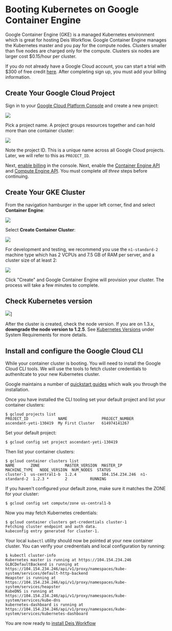 # Booting Kubernetes on Google Container Engine

Google Container Engine (GKE) is a managed Kubernetes environment which is great for hosting Deis Workflow. Google Container Engine manages the Kubernetes master and you pay for the compute nodes. Clusters smaller than five nodes are charged only for the compute. Clusters six nodes are larger cost $0.15/hour per cluster.

If you do not already have a Google Cloud account, you can start a trial with $300 of free credit [here](https://goo.gl/ysYyZK). After completing sign up, you must add your billing information.

## Create Your Google Cloud Project

Sign in to your [Google Cloud Platform Console](https://console.cloud.google.com) and create a new project:

![](images/first-kubernetes-cluster-gke-2.png)

Pick a project name. A project groups resources together and can hold more than one container cluster:

![](images/first-kubernetes-cluster-gke-3.png)

Note the project ID. This is a unique name across all Google Cloud projects. Later, we will refer to this as `PROJECT_ID`.

Next, [enable billing](https://console.cloud.google.com/billing) in the console. Next, enable the [Container Engine API](https://console.cloud.google.com/apis/api/container/overview) and [Compute Engine API](https://console.cloud.google.com/apis/api/compute_component/overview). You must complete *all three* steps before continuing.

## Create Your GKE Cluster

From the navigation hamburger in the upper left corner, find and select **Container Engine**:

![](images/first-kubernetes-cluster-gke-select.png)

Select **Create Container Cluster**:

![](images/gke-create-container-cluster.png)

For development and testing, we recommend you use the `n1-standard-2` machine type which has 2 VCPUs and 7.5 GB of RAM per server, and a cluster size of at least 2:

![](images/gke-cluster-sizing.png)

Click "Create" and Google Container Engine will provision your cluster. The process will take a few minutes to complete.

## Check Kubernetes version

![](images/gke-node-version.jpg)]

After the cluster is created, check the node version. If you are on 1.3.x, **downgrade the node version to 1.2.5**. See [Kubernetes Versions](https://deis.com/docs/workflow/installing-workflow/system-requirements/#kubernetes-versions) under System Requirements for more details.

## Install and configure the Google Cloud CLI

While your container cluster is booting. You will need to install the Google Cloud CLI tools. We will use the tools to fetch cluster credentials to authenitcate to your new Kubernetes cluster.

Google maintains a number of [quickstart guides](https://cloud.google.com/sdk/docs/) which walk you through the installation.

Once you have installed the CLI tooling set your default project and list your container clusters:

```
$ gcloud projects list
PROJECT_ID             NAME               PROJECT_NUMBER
ascendant-yeti-130419  My First Cluster   614974141267
```

Set your default project:

```
$ gcloud config set project ascendant-yeti-130419
```

Then list your container clusters:
```
$ gcloud container clusters list
NAME       ZONE           MASTER_VERSION  MASTER_IP        MACHINE_TYPE   NODE_VERSION  NUM_NODES  STATUS
cluster-1  us-central1-b  1.2.4           104.154.234.246  n1-standard-2  1.2.3 *       2          RUNNING
```

If you haven't configured your default zone, make sure it matches the ZONE for your cluster:
```
$ gcloud config set compute/zone us-central1-b
```

Now you may fetch Kubernetes credentials:
```
$ gcloud container clusters get-credentials cluster-1
Fetching cluster endpoint and auth data.
kubeconfig entry generated for cluster-1.
```

Your local `kubectl` utility should now be pointed at your new container cluster. You can verify your crednentials and local configuration by running:

```
$ kubectl cluster-info
Kubernetes master is running at https://104.154.234.246
GLBCDefaultBackend is running at https://104.154.234.246/api/v1/proxy/namespaces/kube-system/services/default-http-backend
Heapster is running at https://104.154.234.246/api/v1/proxy/namespaces/kube-system/services/heapster
KubeDNS is running at https://104.154.234.246/api/v1/proxy/namespaces/kube-system/services/kube-dns
kubernetes-dashboard is running at https://104.154.234.246/api/v1/proxy/namespaces/kube-system/services/kubernetes-dashboard
```

You are now ready to [install Deis Workflow](install-gke.md)

